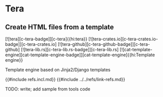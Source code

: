 # Tera

## Create HTML files from a template

[![tera][c-tera-badge]][c-tera]{{hi:tera}}
[![tera-crates.io][c-tera-crates.io-badge]][c-tera-crates.io]
[![tera-github][c-tera-github-badge]][c-tera-github]
[![tera-lib.rs][c-tera-lib.rs-badge]][c-tera-lib.rs]
[![cat-template-engine][cat-template-engine-badge]][cat-template-engine]{{hi:Template engine}}

Template engine based on Jinja2/Django templates

{{#include refs.incl.md}}
{{#include ../../refs/link-refs.md}}

<div class="hidden">
TODO: write; add sample from tools code
</div>
